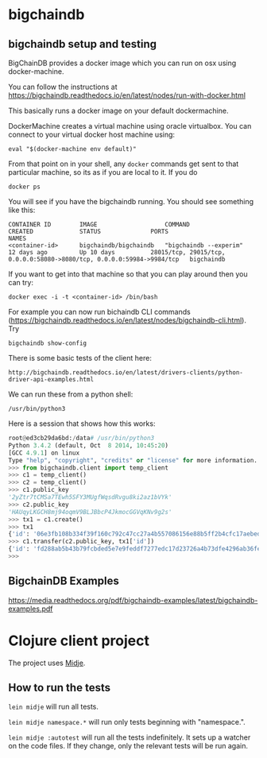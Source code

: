 # bigchaindb


## bigchaindb setup and testing

BigChainDB provides a docker image which you can run on osx using docker-machine.

You can follow the instructions at https://bigchaindb.readthedocs.io/en/latest/nodes/run-with-docker.html

This basically runs a docker image on your default dockermachine.

DockerMachine creates a virtual machine using oracle virtualbox. You can connect to your virtual docker host machine using:

	eval "$(docker-machine env default)"

From that point on in your shell, any `docker` commands get sent to that particular machine, so its as if you are local to it. If you do

	docker ps

You will see if you have the bigchaindb running. You should see something like this:

	CONTAINER ID        IMAGE                   COMMAND                  CREATED             STATUS              PORTS                                                                    NAMES
	<container-id>      bigchaindb/bigchaindb   "bigchaindb --experim"   12 days ago         Up 10 days          28015/tcp, 29015/tcp, 0.0.0.0:58080->8080/tcp, 0.0.0.0:59984->9984/tcp   bigchaindb

If you want to get into that machine so that you can play around then you can try:

	docker exec -i -t <container-id> /bin/bash 

For example you can now run bichaindb CLI commands (https://bigchaindb.readthedocs.io/en/latest/nodes/bigchaindb-cli.html). Try

	bigchaindb show-config

There is some basic tests of the client here:

	http://bigchaindb.readthedocs.io/en/latest/drivers-clients/python-driver-api-examples.html

We can run these from a python shell:

	/usr/bin/python3

Here is a session that shows how this works:

```python
root@ed3cb29da6bd:/data# /usr/bin/python3
Python 3.4.2 (default, Oct  8 2014, 10:45:20) 
[GCC 4.9.1] on linux
Type "help", "copyright", "credits" or "license" for more information.
>>> from bigchaindb.client import temp_client
>>> c1 = temp_client()
>>> c2 = temp_client()
>>> c1.public_key
'2yZtr7tCMSa7TEwh5SFY3MUgfWqsdRvgu8ki2az1bVYk'
>>> c2.public_key
'HAUqyLKGCH8mj94oqmV9BLJBbcP4JkmocGGVqKNv9g2s'
>>> tx1 = c1.create()
>>> tx1
{'id': '06e3fb108b334f39f160c792c47cc27a4b557086156e88b5ff2b4cfc17aebed9', 'transaction': {'new_owner': '2yZtr7tCMSa7TEwh5SFY3MUgfWqsdRvgu8ki2az1bVYk', 'operation': 'CREATE', 'data': {'hash': 'efbde2c3aee204a69b7696d4b10ff31137fe78e3946306284f806e2dfc68b805', 'payload': None}, 'timestamp': '1466352177.591625', 'current_owner': 'EMHGDT6bkWWduR25CKAL31rR7PwQaM32o8gcMZkG2H6j', 'input': None}, 'assignee': 'EMHGDT6bkWWduR25CKAL31rR7PwQaM32o8gcMZkG2H6j', 'signature': '378zeTjVwfiYG39HkwHxKHerbwqPgfJBwnz5tTAcQEwA8eihF9gG4Gabpyeyn3P2RB7k6tC9GJbT7y6kqkMH2DXc'}
>>> c1.transfer(c2.public_key, tx1['id'])
{'id': 'fd288ab5b43b79fcbded5e7e9feddf7277edc17d23726a4b73dfe4296ab36fea', 'transaction': {'new_owner': 'HAUqyLKGCH8mj94oqmV9BLJBbcP4JkmocGGVqKNv9g2s', 'operation': 'TRANSFER', 'data': {'hash': 'efbde2c3aee204a69b7696d4b10ff31137fe78e3946306284f806e2dfc68b805', 'payload': None}, 'timestamp': '1466352197.364388', 'current_owner': '2yZtr7tCMSa7TEwh5SFY3MUgfWqsdRvgu8ki2az1bVYk', 'input': '06e3fb108b334f39f160c792c47cc27a4b557086156e88b5ff2b4cfc17aebed9'}, 'assignee': 'EMHGDT6bkWWduR25CKAL31rR7PwQaM32o8gcMZkG2H6j', 'signature': '2WuipdcZbTCU5BocmHTU4a2SH6HJky9h9T6bUDnsvbGj2tzW9BGud6Zs6yPnMBJF1c6W3UrRptXtRcvL31WFE7rF'}
>>> 
```

## BigchainDB Examples

https://media.readthedocs.org/pdf/bigchaindb-examples/latest/bigchaindb-examples.pdf


# Clojure client project

The project uses [Midje](https://github.com/marick/Midje/).

## How to run the tests

`lein midje` will run all tests.

`lein midje namespace.*` will run only tests beginning with "namespace.".

`lein midje :autotest` will run all the tests indefinitely. It sets up a
watcher on the code files. If they change, only the relevant tests will be
run again.
